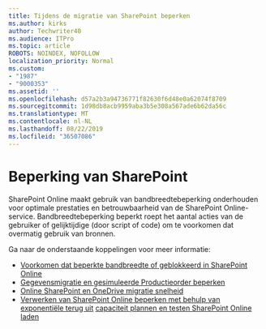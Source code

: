 ```yaml
---
title: Tijdens de migratie van SharePoint beperken
ms.author: kirks
author: Techwriter40
ms.audience: ITPro
ms.topic: article
ROBOTS: NOINDEX, NOFOLLOW
localization_priority: Normal
ms.custom:
- "1987"
- "9000353"
ms.assetid: ''
ms.openlocfilehash: d57a2b3a94736771f82630f6d48e0a62074f8709
ms.sourcegitcommit: 1d98db8acb9959aba3b5e308a567ade6b62da56c
ms.translationtype: MT
ms.contentlocale: nl-NL
ms.lasthandoff: 08/22/2019
ms.locfileid: "36507086"
---
```

# <a name="sharepoint-throttling"></a>Beperking van SharePoint

SharePoint Online maakt gebruik van bandbreedtebeperking onderhouden voor optimale prestaties en betrouwbaarheid van de SharePoint Online-service. Bandbreedtebeperking beperkt roept het aantal acties van de gebruiker of gelijktijdige (door script of code) om te voorkomen dat overmatig gebruik van bronnen.

Ga naar de onderstaande koppelingen voor meer informatie:

- [Voorkomen dat beperkte bandbreedte of geblokkeerd in SharePoint Online](https://docs.microsoft.com/sharepoint/dev/general-development/how-to-avoid-getting-throttled-or-blocked-in-sharepoint-online)
- [Gegevensmigratie en gesimuleerde Productieorder beperken](https://blogs.technet.microsoft.com/sposupport/2017/08/12/data-migration-and-spo-service-throttling/)
- [Online SharePoint en OneDrive migratie snelheid](https://docs.microsoft.com/sharepointmigration/sharepoint-online-and-onedrive-migration-speed)
- [Verwerken van SharePoint Online beperken met behulp van exponentiële terug uit](https://docs.microsoft.com/sharepoint/dev/solution-guidance/handle-sharepoint-online-throttling-by-using-exponential-back-off)
[capaciteit plannen en testen SharePoint Online laden](https://support.office.com/article/Capacity-planning-and-load-testing-SharePoint-Online-c932bd9b-fb9a-47ab-a330-6979d03688c0)